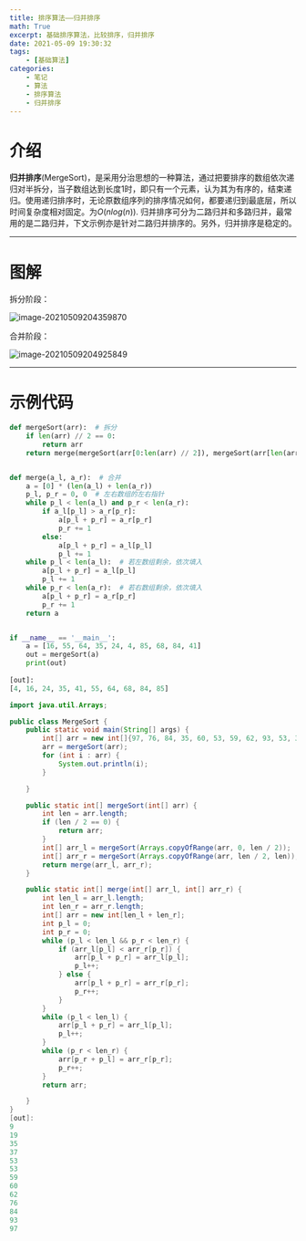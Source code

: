 ```yaml
---
title: 排序算法——归并排序
math: True
excerpt: 基础排序算法，比较排序，归并排序
date: 2021-05-09 19:30:32
tags:
	- [基础算法]
categories:
	- 笔记
	- 算法
	- 排序算法
	- 归并排序
---
```


# 介绍

**归并排序**(MergeSort)，是采用分治思想的一种算法，通过把要排序的数组依次递归对半拆分，当子数组达到长度1时，即只有一个元素，认为其为有序的，结束递归。使用递归排序时，无论原数组序列的排序情况如何，都要递归到最底层，所以时间复杂度相对固定。为$O(nlog(n))$. 归并排序可分为二路归并和多路归并，最常用的是二路归并，下文示例亦是针对二路归并排序的。另外，归并排序是稳定的。



***

# 图解

拆分阶段：

![image-20210509204359870](https://gitlab.com/XiubenWu/xiubenwu-images/-/raw/master/img/20210509MergeSort1.png)

合并阶段：

![image-20210509204925849](https://gitlab.com/XiubenWu/xiubenwu-images/-/raw/master/img/20210509MergeSort2.png)

***



# 示例代码

```python
def mergeSort(arr):  # 拆分
    if len(arr) // 2 == 0:
        return arr
    return merge(mergeSort(arr[0:len(arr) // 2]), mergeSort(arr[len(arr) // 2:]))


def merge(a_l, a_r):  # 合并
    a = [0] * (len(a_l) + len(a_r))
    p_l, p_r = 0, 0  # 左右数组的左右指针
    while p_l < len(a_l) and p_r < len(a_r):
        if a_l[p_l] > a_r[p_r]:
            a[p_l + p_r] = a_r[p_r]
            p_r += 1
        else:
            a[p_l + p_r] = a_l[p_l]
            p_l += 1
    while p_l < len(a_l):  # 若左数组剩余，依次填入
        a[p_l + p_r] = a_l[p_l]
        p_l += 1
    while p_r < len(a_r):  # 若右数组剩余，依次填入
        a[p_l + p_r] = a_r[p_r]
        p_r += 1
    return a


if __name__ == '__main__':
    a = [16, 55, 64, 35, 24, 4, 85, 68, 84, 41]
    out = mergeSort(a)
    print(out)
    
[out]:
[4, 16, 24, 35, 41, 55, 64, 68, 84, 85]
```

```java
import java.util.Arrays;

public class MergeSort {
    public static void main(String[] args) {
        int[] arr = new int[]{97, 76, 84, 35, 60, 53, 59, 62, 93, 53, 37, 19, 9};
        arr = mergeSort(arr);
        for (int i : arr) {
            System.out.println(i);
        }

    }

    public static int[] mergeSort(int[] arr) {
        int len = arr.length;
        if (len / 2 == 0) {
            return arr;
        }
        int[] arr_l = mergeSort(Arrays.copyOfRange(arr, 0, len / 2));
        int[] arr_r = mergeSort(Arrays.copyOfRange(arr, len / 2, len));
        return merge(arr_l, arr_r);
    }

    public static int[] merge(int[] arr_l, int[] arr_r) {
        int len_l = arr_l.length;
        int len_r = arr_r.length;
        int[] arr = new int[len_l + len_r];
        int p_l = 0;
        int p_r = 0;
        while (p_l < len_l && p_r < len_r) {
            if (arr_l[p_l] < arr_r[p_r]) {
                arr[p_l + p_r] = arr_l[p_l];
                p_l++;
            } else {
                arr[p_l + p_r] = arr_r[p_r];
                p_r++;
            }
        }
        while (p_l < len_l) {
            arr[p_l + p_r] = arr_l[p_l];
            p_l++;
        }
        while (p_r < len_r) {
            arr[p_r + p_l] = arr_r[p_r];
            p_r++;
        }
        return arr;

    }
}
[out]:
9
19
35
37
53
53
59
60
62
76
84
93
97
```







